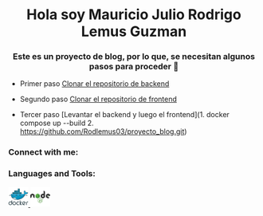 <h1 align="center">Hola soy Mauricio Julio Rodrigo Lemus Guzman</h1>
<h3 align="center">Este es un proyecto de blog, por lo que, se necesitan algunos pasos para proceder 👀</h3>

- Primer paso [Clonar el repositorio de backend](https://github.com/Rodlemus03/lab6web.git)

- Segundo paso [Clonar el repositorio de frontend](https://github.com/Rodlemus03/proyecto_blog.git)

- Tercer paso [Levantar el backend y luego el frontend](1. docker compose up --build 2. https://github.com/Rodlemus03/proyecto_blog.git)

<h3 align="left">Connect with me:</h3>
<p align="left">
</p>

<h3 align="left">Languages and Tools:</h3>
<p align="left"> <a href="https://www.docker.com/" target="_blank" rel="noreferrer"> <img src="https://raw.githubusercontent.com/devicons/devicon/master/icons/docker/docker-original-wordmark.svg" alt="docker" width="40" height="40"/> </a> <a href="https://nodejs.org" target="_blank" rel="noreferrer"> <img src="https://raw.githubusercontent.com/devicons/devicon/master/icons/nodejs/nodejs-original-wordmark.svg" alt="nodejs" width="40" height="40"/> </a> </p>

 
